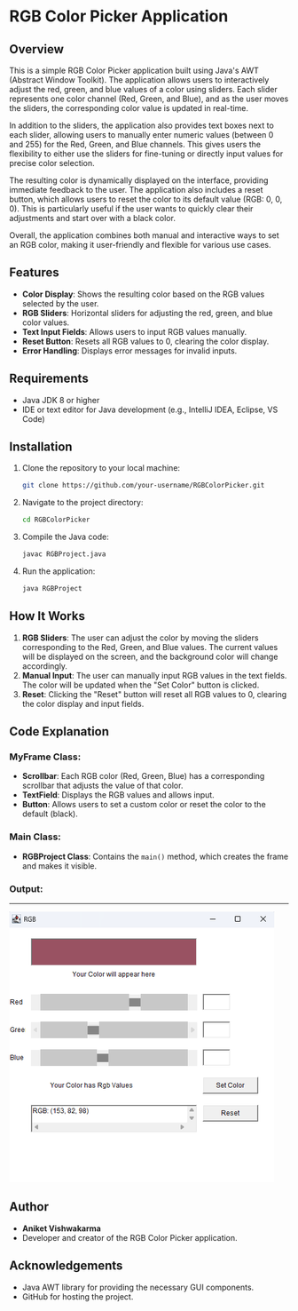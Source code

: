 # RGB Color Picker Application

## Overview
This is a simple RGB Color Picker application built using Java's AWT (Abstract Window Toolkit). The application allows users to interactively adjust the red, green, and blue values of a color using sliders. Each slider represents one color channel (Red, Green, and Blue), and as the user moves the sliders, the corresponding color value is updated in real-time.

In addition to the sliders, the application also provides text boxes next to each slider, allowing users to manually enter numeric values (between 0 and 255) for the Red, Green, and Blue channels. This gives users the flexibility to either use the sliders for fine-tuning or directly input values for precise color selection.

The resulting color is dynamically displayed on the interface, providing immediate feedback to the user. The application also includes a reset button, which allows users to reset the color to its default value (RGB: 0, 0, 0). This is particularly useful if the user wants to quickly clear their adjustments and start over with a black color.

Overall, the application combines both manual and interactive ways to set an RGB color, making it user-friendly and flexible for various use cases.


## Features
- **Color Display**: Shows the resulting color based on the RGB values selected by the user.
- **RGB Sliders**: Horizontal sliders for adjusting the red, green, and blue color values.
- **Text Input Fields**: Allows users to input RGB values manually.
- **Reset Button**: Resets all RGB values to 0, clearing the color display.
- **Error Handling**: Displays error messages for invalid inputs.

## Requirements
- Java JDK 8 or higher
- IDE or text editor for Java development (e.g., IntelliJ IDEA, Eclipse, VS Code)

## Installation
1. Clone the repository to your local machine:

    ```bash
    git clone https://github.com/your-username/RGBColorPicker.git
    ```

2. Navigate to the project directory:

    ```bash
    cd RGBColorPicker
    ```

3. Compile the Java code:

    ```bash
    javac RGBProject.java
    ```

4. Run the application:

    ```bash
    java RGBProject
    ```

## How It Works
1. **RGB Sliders**: The user can adjust the color by moving the sliders corresponding to the Red, Green, and Blue values. The current values will be displayed on the screen, and the background color will change accordingly.
2. **Manual Input**: The user can manually input RGB values in the text fields. The color will be updated when the "Set Color" button is clicked.
3. **Reset**: Clicking the "Reset" button will reset all RGB values to 0, clearing the color display and input fields.

## Code Explanation
### MyFrame Class:
- **Scrollbar**: Each RGB color (Red, Green, Blue) has a corresponding scrollbar that adjusts the value of that color.
- **TextField**: Displays the RGB values and allows input.
- **Button**: Allows users to set a custom color or reset the color to the default (black).

### Main Class:
- **RGBProject Class**: Contains the `main()` method, which creates the frame and makes it visible.
  

### Output:
---
![OutputImage](JavaRgb.png)






## Author
- **Aniket Vishwakarma**
- Developer and creator of the RGB Color Picker application.

## Acknowledgements
- Java AWT library for providing the necessary GUI components.
- GitHub for hosting the project.


